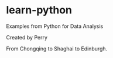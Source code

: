 # learn-python

Examples from Python for Data Analysis

Created by Perry

From Chongqing to Shaghai to Edinburgh.
